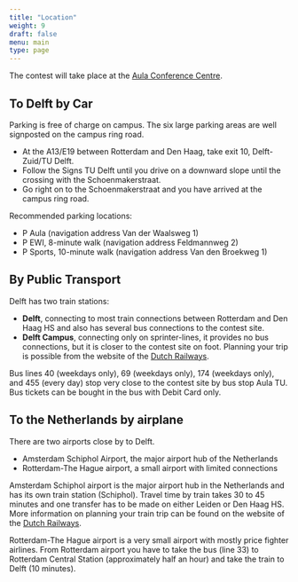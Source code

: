 ```yaml
---
title: "Location"
weight: 9
draft: false
menu: main
type: page
---
```

The contest will take place at the [Aula Conference Centre](https://iamap.tudelft.nl/en/poi/aula-conference-center/).


## To Delft by Car
Parking is free of charge on campus. The six large parking areas are well signposted on the campus ring road.

* At the A13/E19 between Rotterdam and Den Haag, take exit 10, Delft-Zuid/TU Delft.
* Follow the Signs TU Delft until you drive on a downward slope until the crossing with the Schoenmakerstraat.
* Go right on to the Schoenmakerstraat and you have arrived at the campus ring road.

Recommended parking locations:

* P Aula (navigation address Van der Waalsweg 1)
* P EWI, 8-minute walk (navigation address Feldmannweg 2)
* P Sports, 10-minute walk (navigation address Van den Broekweg 1)


## By Public Transport
Delft has two train stations:

* **Delft**, connecting to most train connections between Rotterdam and Den Haag HS and also has several bus connections to the contest site.
* **Delft Campus**, connecting only on sprinter-lines, it provides no bus connections, but it is closer to the contest site on foot.
Planning your trip is possible from the website of the [Dutch Railways](https://www.ns.nl/en/travel-information).

Bus lines 40 (weekdays only), 69 (weekdays only), 174 (weekdays only), and 455 (every day) stop very close to the contest site by bus stop Aula TU.
Bus tickets can be bought in the bus with Debit Card only.

## To the Netherlands by airplane
There are two airports close by to Delft.

* Amsterdam Schiphol Airport, the major airport hub of the Netherlands
* Rotterdam-The Hague airport, a small airport with limited connections

Amsterdam Schiphol airport is the major airport hub in the Netherlands and has its own train station (Schiphol).
Travel time by train takes 30 to 45 minutes and one transfer has to be made on either Leiden or Den Haag HS.
More information on planning your train trip can be found on the website of the  [Dutch Railways](https://www.ns.nl/en/travel-information).

Rotterdam-The Hague airport is a very small airport with mostly price fighter airlines.
From Rotterdam airport you have to take the bus (line 33) to Rotterdam Central Station (approximately half an hour) and
take the train to Delft (10 minutes).
